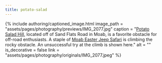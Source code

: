 ```yaml
---
title: potato-salad
---
```


{% include authoring/captioned_image.html
    image_path = "assets/pages/photography/previews/IMG_2077.jpg"
    caption = "[Potato Salad Hill](https://www.youtube.com/watch?v=h97f4vfoFgA), located off of Sand Flats Road in Moab, is a favorite obstacle for off-road enthusiasts. A staple of [Moab Easter Jeep Safari](https://utah.com/events/moab-jeep-safari) is climbing the rocky obstacle. An unsuccessful try at the climb is shown here."
    alt = ""
    is_decorative = false
    link = "assets/pages/photography/originals/IMG_2077.jpeg"
%}
